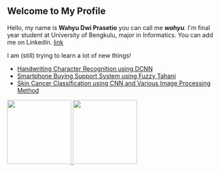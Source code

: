 ## Welcome to My Profile  
Hello, my name is **Wahyu Dwi Prasetio** you can call me ***wahyu***. I'm final year student at University of Bengkulu, major in Informatics. You can add me on LinkedIn. [link](https://www.linkedin.com/in/wahyudwiprasetio/)

I am (still) trying to learn a lot of new things!
- [Handwriting Character Recognition using DCNN](https://github.com/wdprsto/Calistung_processing)
- [Smartphone Buying Support System using Fuzzy Tahani](https://github.com/wdprsto/Fuzzy-Tahani-Pendukung-Pemilihan-Smartphone)
- [Skin Cancer Classification using CNN and Various Image Processing Method](https://github.com/wdprsto/Komparasi-Hasil-Klasifikasi-Kanker-Kulit)

<p align="left">
<a href="https://github.com/wdprsto">
  <img height="150em" src="https://github-readme-stats-eight-theta.vercel.app/api?username=wdprsto&show_icons=true&theme=algolia&include_all_commits=true&count_private=true"/>
  <img height="150em" src="https://github-readme-stats-eight-theta.vercel.app/api/top-langs/?username=wdprsto&layout=compact&langs_count=8&theme=algolia"/>
</a>
</p>

<!--
**wdprsto/wdprsto** is a ✨ _special_ ✨ repository because its `README.md` (this file) appears on your GitHub profile.

Here are some ideas to get you started:

- 🔭 I’m currently working on ...
- 🌱 I’m currently learning ...
- 👯 I’m looking to collaborate on ...
- 🤔 I’m looking for help with ...
- 💬 Ask me about ...
- 📫 How to reach me: ...
- 😄 Pronouns: ...
- ⚡ Fun fact: ...
-->
